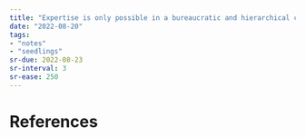 ```yaml
---
title: "Expertise is only possible in a bureaucratic and hierarchical context"
date: "2022-08-20"
tags:
- "notes"
- "seedlings"
sr-due: 2022-08-23
sr-interval: 3
sr-ease: 250
---
```




# References